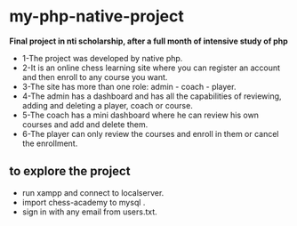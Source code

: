 # my-php-native-project
**Final project in nti scholarship, after a full month of intensive study of php**
* 1-The project was developed by native php.
* 2-It is an online chess learning site where you can register an account and then enroll to any course you want.
* 3-The site has more than one role: admin - coach - player.
* 4-The admin has a dashboard and has all the capabilities of reviewing, adding and deleting a player, coach or course.
* 5-The coach has a mini dashboard where he can review his own courses and add and delete them.
* 6-The player can only review the courses and enroll in them or cancel the enrollment.
## to explore the project
* run xampp and connect to localserver.
* import chess-academy to mysql .
* sign in with any email from users.txt.
